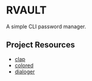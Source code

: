 # RVAULT
A simple CLI password manager.


## Project Resources
- [clap](https://docs.rs/clap/latest/clap/)
- [colored](https://docs.rs/colored/latest/colored/)
- [dialoger](https://docs.rs/dialoguer/latest/dialoguer/)